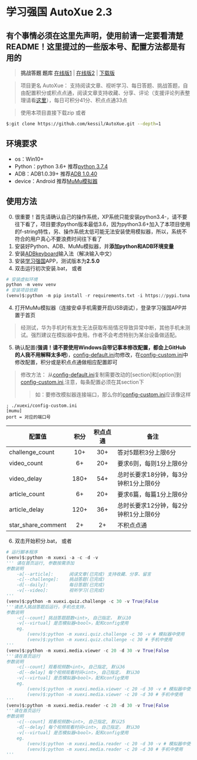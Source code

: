 # 学习强国 AutoXue 2.3

## 有个事情必须在这里先声明，使用前请一定要看清楚README！这里提过的一些版本号、配置方法都是有用的

> **挑战答题 题库** [在线版1](./xuexi/src/md/data-doc.md) | [在线版2](./xuexi/src/md/data-grid.md) | [下载版](./xuexi/src/xls/data-dev.xlsx)

> 项目更名 AutoXue： 支持阅读文章、视听学习、每日答题、挑战答题，自由配置积分或积点点通，阅读文章支持收藏、分享、评论（支援评论列表整理请看[这里](./xuexi/src/json/comments.json)），每日可积分41分、积点点通33点



> 使用本项目直接下载zip 或者
```bash
$:git clone https://github.com/kessil/AutoXue.git --depth=1
```
## 环境要求
* os：Win10+
* Python：python 3.6+ 推荐[python 3.7.4](http://www.python.org/)
* ADB：ADB1.0.39+ 推荐[ADB 1.0.40](./xuexi/src/assets/ADB_1_0_40.7z)
* device：Android 推荐[MuMu模拟器](http://mumu.163.com/)

## 使用方法
0. 很重要！首先请确认自己的操作系统，XP系统只能安装python3.4-，请不要往下看了，项目要求python版本最低3.6，因为python3.6+加入了本项目使用的f-string特性，另、操作系统太低可能无法安装使用模拟器，所以，系统不符合的用户真心不要浪费时间往下看了
1. 安装好Python、ADB、MuMu模拟器，并**添加python和ADB环境变量**
2. 安装[ADBkeyboard](./xuexi/src/assets/ADBKeyboard.apk)输入法（解决输入中文）
3. 安装[学习强国](https://www.xuexi.cn/)APP，测试版本为**2.5.0**
4. 双击运行初次安装.bat， 或者
```python
# 安装虚拟环境
python -m venv venv
# 安装项目依赖
(venv)$:python -m pip install -r requirements.txt -i https://pypi.tuna.tsinghua.edu.cn/simple
```
4. 打开MuMu模拟器（连接安卓手机需要开启USB调试），登录学习强国APP并置于首页
> 经测试，华为手机时有发生无法获取布局情况导致异常中断，其他手机未测试。强烈建议在模拟器中食用。作者不会考虑特别为某台设备做适配。

5. 确认配置(**强调！请不要使用Windows自带记事本修改配置，都会上GitHub的人我不用解释太多吧**)，[config-default.ini](./xuexi/config-default.ini)勿修改，在[config-custom.ini](./xuexi/config-custom.ini)中修改配置，积分或是积点点通做相应配置即可
> 修改方法： 从[config-default.ini](./xuexi/config-default.ini)复制需要改动的[section]和[option]到[config-custom.ini](./xuexi/config-custom.ini),注意，每条配置必须在其section下
>> 如：要修改模拟器连接端口，那么你的[config-custom.ini](./xuexi/config-custom.ini)应该像这样
```
; ./xuexi/config-custom.ini
[mumu]
port = 对应的端口号
```


| 配置值          | 积分 | 积点点通 | 备注           |
| ------------------ | :----: | :--------: | ---------------- |
| challenge_count    | 10+  | 30+      | 答对5题积3分上限6分 |
| video_count        | 6+   | 20+      | 要求6则，每则1分上限6分      |
| video_delay        | 180+ | 54+      | 总时长要求18分钟，每3分钟积1分上限6分 |
| article_count      | 6+   | 20+      | 要求6篇，每篇1分上限6分      |
| article_delay      | 120+ | 36+      | 总时长要求12分钟，每2分钟积1分上限6分 |
| star_share_comment | 2+   | 2+       | 不积点点通  |
6. 双击开始积分.bat， 或者
```python
# 运行脚本程序
(venv)$:python -m xuexi -a -c -d -v
''' 请在首页运行, 参数按需添加
参数说明
    -a[--article]:      阅读文章(已完成) 支持收藏、分享、留言
    -c[--challenge]:    挑战答题(已完成)
    -d[--daily]:        每日答题(已完成)
    -v[--video]:        视听学习(已完成)
'''
(venv)$:python -m xuexi.quiz.challenge -c 30 -v True|False
'''请进入挑战答题后运行，手机也支持，
参数说明
    -c[--count] 挑战答题题数<int>, 自己指定， 默认10
    -v[--virtual] 是否模拟器<bool>，配和config使用
    eg.
        (venv)$:python -m xuexi.quiz.challenge -c 30 -v # 模拟器中使用
        (venv)$:python -m xuexi.quiz.challenge -c 30 # 手机中使用
'''
(venv)$:python -m xuexi.media.viewer -c 20 -d 30 -v True|False
'''请在首页运行
参数说明
    -c[--count] 观看视频数<int>, 自己指定, 默认36
    -d[--delay] 每个视频观看时间<int>, 自己指定， 默认30
    -v[--virtual] 是否模拟器<bool>，配和config使用
    eg.
        (venv)$:python -m xuexi.media.viewer -c 20 -d 30 -v # 模拟器中使用
        (venv)$:python -m xuexi.media.viewer -c 20 -d 30 # 手机中使用 
'''
(venv)$:python -m xuexi.media.reader -c 20 -d 30 -v True|False
'''请在首页运行
参数说明
    -c[--count] 观看视频数<int>, 自己指定, 默认25
    -d[--delay] 每个视频观看时间<int>, 自己指定， 默认30
    -v[--virtual] 是否模拟器<bool>，配和config使用
    eg.
        (venv)$:python -m xuexi.media.reader -c 20 -d 30 -v # 模拟器中使用
        (venv)$:python -m xuexi.media.reader -c 20 -d 30 # 手机中使用 
'''
```
